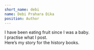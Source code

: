 ```yaml
---
short_name: debi
name: Debi Prahara Dika
position: Author
---
```

I have been eating fruit since I was a baby.<br>
I practise what I post.<br>
Here’s my story for the history books. 